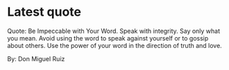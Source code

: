 # Latest quote 

Quote: Be Impeccable with Your Word. Speak with integrity. Say only what you mean. Avoid using the word to speak against yourself or to gossip about others. Use the power of your word in the direction of truth and love. 

By: Don Miguel Ruiz